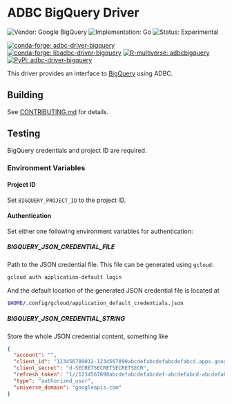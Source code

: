 <!---
  Licensed to the Apache Software Foundation (ASF) under one
  or more contributor license agreements.  See the NOTICE file
  distributed with this work for additional information
  regarding copyright ownership.  The ASF licenses this file
  to you under the Apache License, Version 2.0 (the
  "License"); you may not use this file except in compliance
  with the License.  You may obtain a copy of the License at

    http://www.apache.org/licenses/LICENSE-2.0

  Unless required by applicable law or agreed to in writing,
  software distributed under the License is distributed on an
  "AS IS" BASIS, WITHOUT WARRANTIES OR CONDITIONS OF ANY
  KIND, either express or implied.  See the License for the
  specific language governing permissions and limitations
  under the License.
-->

# ADBC BigQuery Driver

![Vendor: Google BigQuery](https://img.shields.io/badge/vendor-Google%20BigQuery-blue?style=flat-square)
![Implementation: Go](https://img.shields.io/badge/language-Go-violet?style=flat-square)
![Status: Experimental](https://img.shields.io/badge/status-experimental-red?style=flat-square)

[![conda-forge: adbc-driver-bigquery](https://img.shields.io/conda/vn/conda-forge/adbc-driver-bigquery?label=conda-forge%3A%20adbc-driver-bigquery&style=flat-square)](https://anaconda.org/conda-forge/adbc-driver-bigquery)
[![conda-forge: libadbc-driver-bigquery](https://img.shields.io/conda/vn/conda-forge/libadbc-driver-bigquery?label=conda-forge%3A%20libadbc-driver-bigquery&style=flat-square)](https://anaconda.org/conda-forge/libadbc-driver-bigquery)
[![R-multiverse: adbcbigquery](https://img.shields.io/github/r-package/v/apache/arrow-adbc?filename=r%2Fadbcbigquery%2FDESCRIPTION&style=flat-square)](https://github.com/apache/arrow-adbc/tree/main/r/adbcbigquery)
[![PyPI: adbc-driver-bigquery](https://img.shields.io/pypi/v/adbc-driver-bigquery?style=flat-square)](https://pypi.org/project/adbc-driver-bigquery/)

This driver provides an interface to
[BigQuery](https://cloud.google.com/bigquery) using ADBC.

## Building

See [CONTRIBUTING.md](../../../CONTRIBUTING.md) for details.

## Testing

BigQuery credentials and project ID are required.

### Environment Variables
#### Project ID
Set `BIGQUERY_PROJECT_ID` to the project ID.

#### Authentication
Set either one following environment variables for authentication:

##### BIGQUERY_JSON_CREDENTIAL_FILE
Path to the JSON credential file. This file can be generated using `gcloud`:

```sh
gcloud auth application-default login
```

And the default location of the generated JSON credential file is located at

```sh
$HOME/.config/gcloud/application_default_credentials.json
```

##### BIGQUERY_JSON_CREDENTIAL_STRING
Store the whole JSON credential content, something like

```json
{
  "account": "",
  "client_id": "123456789012-1234567890abcdefabcdefabcdefabcd.apps.googleusercontent.com",
  "client_secret": "d-SECRETSECRETSECRETSECR",
  "refresh_token": "1//1234567890abcdefabcdefabcdef-abcdefabcd-abcdefabcdefabcdefabcdefab-abcdefabcdefabcdefabcdefabcdef-ab",
  "type": "authorized_user",
  "universe_domain": "googleapis.com"
}
```
